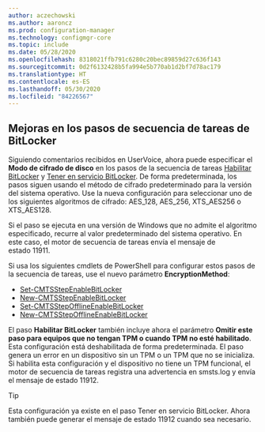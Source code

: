 ```yaml
---
author: aczechowski
ms.author: aaroncz
ms.prod: configuration-manager
ms.technology: configmgr-core
ms.topic: include
ms.date: 05/28/2020
ms.openlocfilehash: 8318021ffb791c6280c20bec89859d27c636f143
ms.sourcegitcommit: 0d2f6132428b5fa994e5b770ab1d2bf7d78ac179
ms.translationtype: HT
ms.contentlocale: es-ES
ms.lasthandoff: 05/30/2020
ms.locfileid: "84226567"
---
```

## <a name="improvements-to-bitlocker-task-sequence-steps"></a><a name="bkmk_tsbitlocker"></a> Mejoras en los pasos de secuencia de tareas de BitLocker

<!--6995601-->

Siguiendo comentarios recibidos en UserVoice, ahora puede especificar el **Modo de cifrado de disco** en los pasos de la secuencia de tareas [Habilitar BitLocker](../../../../../osd/understand/task-sequence-steps.md#BKMK_EnableBitLocker) y [Tener en servicio BitLocker](../../../../../osd/understand/task-sequence-steps.md#BKMK_PreProvisionBitLocker). De forma predeterminada, los pasos siguen usando el método de cifrado predeterminado para la versión del sistema operativo. Use la nueva configuración para seleccionar uno de los siguientes algoritmos de cifrado: AES_128, AES_256, XTS_AES256 o XTS_AES128.

Si el paso se ejecuta en una versión de Windows que no admite el algoritmo especificado, recurre al valor predeterminado del sistema operativo. En este caso, el motor de secuencia de tareas envía el mensaje de estado 11911.

Si usa los siguientes cmdlets de PowerShell para configurar estos pasos de la secuencia de tareas, use el nuevo parámetro **EncryptionMethod**:

- [Set-CMTSStepEnableBitLocker](https://docs.microsoft.com/powershell/module/configurationmanager/Set-CMTSStepEnableBitLocker?view=sccm-ps)
- [New-CMTSStepEnableBitLocker](https://docs.microsoft.com/powershell/module/configurationmanager/New-CMTSStepEnableBitLocker?view=sccm-ps)
- [Set-CMTSStepOfflineEnableBitLocker](https://docs.microsoft.com/powershell/module/configurationmanager/Set-CMTSStepOfflineEnableBitLocker?view=sccm-ps)
- [New-CMTSStepOfflineEnableBitLocker](https://docs.microsoft.com/powershell/module/configurationmanager/New-CMTSStepOfflineEnableBitLocker?view=sccm-ps)

El paso **Habilitar BitLocker** también incluye ahora el parámetro **Omitir este paso para equipos que no tengan TPM o cuando TPM no esté habilitado**. Esta configuración está deshabilitada de forma predeterminada. El paso genera un error en un dispositivo sin un TPM o un TPM que no se inicializa. Si habilita esta configuración y el dispositivo no tiene un TPM funcional, el motor de secuencia de tareas registra una advertencia en smsts.log y envía el mensaje de estado 11912.

> [!TIP]
> Esta configuración ya existe en el paso Tener en servicio BitLocker. Ahora también puede generar el mensaje de estado 11912 cuando sea necesario.
